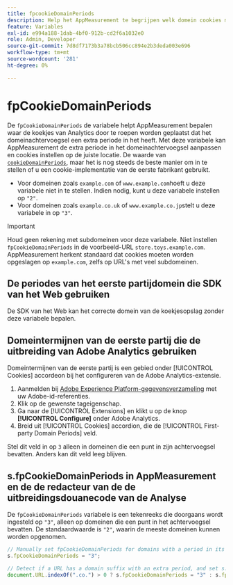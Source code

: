 ```yaml
---
title: fpcookieDomainPeriods
description: Help het AppMeasurement te begrijpen welk domein cookies moeten worden opgeslagen als het domein een punt in het achtervoegsel heeft.
feature: Variables
exl-id: e994a188-1dab-4bf0-912b-cd2f6a1032e0
role: Admin, Developer
source-git-commit: 7d8df7173b3a78bcb506cc894e2b3deda003e696
workflow-type: tm+mt
source-wordcount: '281'
ht-degree: 0%

---
```


# fpCookieDomainPeriods

De `fpCookieDomainPeriods` de variabele helpt AppMeasurement bepalen waar de koekjes van Analytics door te roepen worden geplaatst dat het domeinachtervoegsel een extra periode in het heeft. Met deze variabele kan AppMeasurement de extra periode in het domeinachtervoegsel aanpassen en cookies instellen op de juiste locatie. De waarde van [`cookieDomainPeriods`](cookiedomainperiods.md), maar het is nog steeds de beste manier om in te stellen of u een cookie-implementatie van de eerste fabrikant gebruikt.

* Voor domeinen zoals `example.com` of `www.example.com`hoeft u deze variabele niet in te stellen. Indien nodig, kunt u deze variabele instellen op `"2"`.
* Voor domeinen zoals `example.co.uk` of `www.example.co.jp`stelt u deze variabele in op `"3"`.

>[!IMPORTANT]
>
>Houd geen rekening met subdomeinen voor deze variabele. Niet instellen `fpCookieDomainPeriods` in de voorbeeld-URL `store.toys.example.com`. AppMeasurement herkent standaard dat cookies moeten worden opgeslagen op `example.com`, zelfs op URL&#39;s met veel subdomeinen.

## De periodes van het eerste partijdomein die SDK van het Web gebruiken

De SDK van het Web kan het correcte domein van de koekjesopslag zonder deze variabele bepalen.

## Domeintermijnen van de eerste partij die de uitbreiding van Adobe Analytics gebruiken

Domeintermijnen van de eerste partij is een gebied onder [!UICONTROL Cookies] accordeon bij het configureren van de Adobe Analytics-extensie.

1. Aanmelden bij [Adobe Experience Platform-gegevensverzameling](https://experience.adobe.com/data-collection) met uw Adobe-id-referenties.
2. Klik op de gewenste tageigenschap.
3. Ga naar de [!UICONTROL Extensions] en klikt u op de knop **[!UICONTROL Configure]** onder Adobe Analytics.
4. Breid uit [!UICONTROL Cookies] accordion, die de [!UICONTROL First-party Domain Periods] veld.

Stel dit veld in op `3` alleen in domeinen die een punt in zijn achtervoegsel bevatten. Anders kan dit veld leeg blijven.

## s.fpCookieDomainPeriods in AppMeasurement en de de redacteur van de de uitbreidingsdouanecode van de Analyse

De `fpCookieDomainPeriods` variabele is een tekenreeks die doorgaans wordt ingesteld op `"3"`, alleen op domeinen die een punt in het achtervoegsel bevatten. De standaardwaarde is `"2"`, waarin de meeste domeinen kunnen worden opgenomen.

```js
// Manually set fpCookieDomainPeriods for domains with a period in its suffix, such as www.example.co.uk
s.fpCookieDomainPeriods = "3";

// Detect if a URL has a domain suffix with an extra period, and set s.fpCookieDomainPeriods automatically
document.URL.indexOf(".co.") > 0 ? s.fpCookieDomainPeriods = "3" : s.fpCookieDomainPeriods = "2";
```
